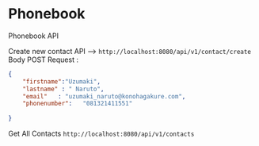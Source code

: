# Phonebook
Phonebook API


Create new contact
API --> `http://localhost:8080/api/v1/contact/create`
Body POST Request : 
```json
{
	"firstname":"Uzumaki",
	"lastname" : " Naruto",
	"email"   : "uzumaki_naruto@konohagakure.com",
	"phonenumber":   "081321411551"
	
}
```



Get All Contacts
`http://localhost:8080/api/v1/contacts`